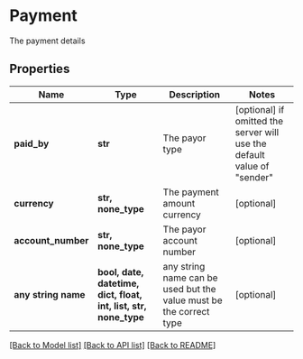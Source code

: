 # Payment

The payment details

## Properties
Name | Type | Description | Notes
------------ | ------------- | ------------- | -------------
**paid_by** | **str** | The payor type | [optional]  if omitted the server will use the default value of "sender"
**currency** | **str, none_type** | The payment amount currency | [optional] 
**account_number** | **str, none_type** | The payor account number | [optional] 
**any string name** | **bool, date, datetime, dict, float, int, list, str, none_type** | any string name can be used but the value must be the correct type | [optional]

[[Back to Model list]](../README.md#documentation-for-models) [[Back to API list]](../README.md#documentation-for-api-endpoints) [[Back to README]](../README.md)


